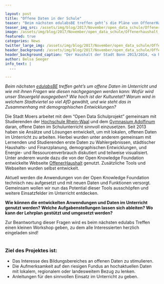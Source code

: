 ```yaml
---

layout: post
title: "Offene Daten in der Schule"
teaser: "Beim nächsten edulabsBE treffen geht’s die Pläne von OffenerHaushalt und offene Daten im Unterricht."
teaser_img_src: /assets/img/blog/2017/November/open_data_schule/Offenerhaushalt_Bonn_twitter.png
image: /assets/img/blog/2017/November/open_data_schule/Offenerhaushalt_Bonn_twitter.png
featured: true
categories: News
twitter_large_img: /assets/img/blog/2017/November/open_data_schule/Offenerhaushalt_Bonn_twitter.png
header_background: /assets/img/blog/2017/November/open_data_schule/Offenerhaushalt_Bonn.png
header_background_caption: "Der Haushalt der Stadt Bonn 2013/2014, <a href='https://ogdcockpit.bonn.de/index.php/Offenerhaushalt_Bonn'>visualisiert</a> mit OffenerHaushalt. Lizenz: <a href='https://creativecommons.org/licenses/by-nc-sa/3.0/'>CC BY-NC-SA 3.0</a>"
author: Belsa Seeger
info_text: |
  ...

---
```


*Beim nächsten [edulabsBE](https://www.meetup.com/edulabsBE/events/245103427/) treffen geht’s um offene Daten im Unterricht und wie mit ihnen Fragen wie diesen nachgegangen werden kann: Wofür wird unser Steuergeld ausgegeben? Wie hoch ist der Kulturetat? Warum wird in welchem Stadtviertel so viel AfD gewählt, und wie steht das in Zusammenhang mit demographischen Entwicklungen?* 

Die Stadt Moers arbeitet mit dem “Open Data Schulprojekt” gemeinsam mit Studierenden der [Hochschule Rhein-Waal](http://www.hochschule-rhein-waal.de/) und dem [Gymnasium Adolfinum](http://www.adolfinum.de/) daran, offene Daten im Schulunterricht  sinnvoll einzusetzen.  Seit 2013 haben sie Ansätze und Lösungen entwickelt, um mit lokalen, offenen Daten im Unterricht zu arbeiten. Hierbei wurden unter anderem gemeinsam mit Lernenden und Studierenden erste Daten zu Wahlergebnissen, städtischer Haushalts- und Finanzplanung, demographischen Entwicklungen, und Energie- und Ressourcenverbrauch diskutiert und teilweise visualisiert. Unter anderem wurde dazu die von der Open Knowledge Foundation entwickelte Webseite [OffenerHaushalt](https://offenerhaushalt.de/) genutzt. Zusätzliche Tools und Webseiten wurden selbst entwickelt.

Aktuell werden die Anwendungen von der Open Knowledge Foundation technisch neu aufgesetzt und mit neuen Daten und Funktionen versorgt. Gemeinsam wollen wir nun das Potential dieser Tools ausschöpfen und weitere Einsatzfelder im Unterricht entdecken. 

**Wie können die entwickelten Anwendungen und Daten im Unterricht genutzt werden? Welche Aufgabenstellungen lassen sich ableiten? Wo kann der Lehrplan gestützt und umgesetzt werden?** 

Zur Beantwortung dieser Fragen wird es beim nächsten edulabs Treffen einen kleinen Workshop geben, zu dem alle Interessierten herzlich eingeladen sind!<br><br>

### Ziel des Projektes ist:

* Das Interesse des Bildungsbereiches an offenen Daten zu stimulieren.
* Die Aufmerksamkeit auf den riesigen Fundus an hochaktuellen Daten mit lokalem, regionalem oder landesweitem Bezug zu lenken. 
* Anleitungen für den sinnvollen Einsatz im Unterricht zu geben.
